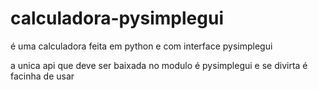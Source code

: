 # calculadora-pysimplegui
é uma calculadora feita em python e com interface pysimplegui

a unica api que deve ser baixada no modulo é pysimplegui
e se divirta é facinha de usar
